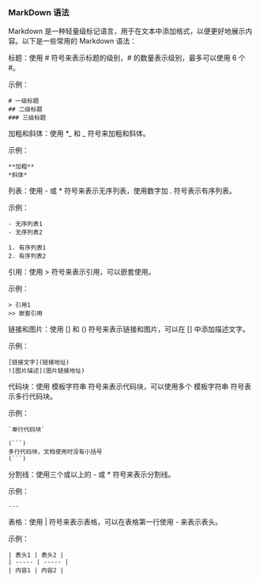 <!--
 * @Author: Shu Binqi
 * @Date: 2023-02-26 15:43:31
 * @LastEditors: Shu Binqi
 * @LastEditTime: 2023-02-26 15:48:14
 * @Description:
 * @Version: 1.0.0
 * @FilePath: \interviewQuestions\MarkDown.md
-->

### MarkDown 语法

Markdown 是一种轻量级标记语言，用于在文本中添加格式，以便更好地展示内容。以下是一些常用的 Markdown 语法：

标题：使用 # 符号来表示标题的级别，# 的数量表示级别，最多可以使用 6 个 #。

示例：

```
# 一级标题
## 二级标题
### 三级标题
```

加粗和斜体：使用 \*_ 和 _ 符号来加粗和斜体。

示例：

```
**加粗**
*斜体*
```

列表：使用 - 或 \* 符号来表示无序列表，使用数字加 . 符号表示有序列表。

示例：

```
- 无序列表1
- 无序列表2

1. 有序列表1
2. 有序列表2
```

引用：使用 > 符号来表示引用，可以嵌套使用。

示例：

```
> 引用1
>> 嵌套引用
```

链接和图片：使用 [] 和 () 符号来表示链接和图片，可以在 [] 中添加描述文字。

示例：

```
[链接文字](链接地址)
![图片描述](图片链接地址)
```

代码块：使用 模板字符串 符号来表示代码块，可以使用多个 模板字符串 符号表示多行代码块。

示例：

````
`单行代码块`

(```)
多行代码块，文档使用时没有小括号
(```)
````

分割线：使用三个或以上的 - 或 \* 符号来表示分割线。

示例：

```
---
```

表格：使用 | 符号来表示表格，可以在表格第一行使用 - 来表示表头。

示例：

```
| 表头1 | 表头2 |
| ----- | ----- |
| 内容1 | 内容2 |
```
